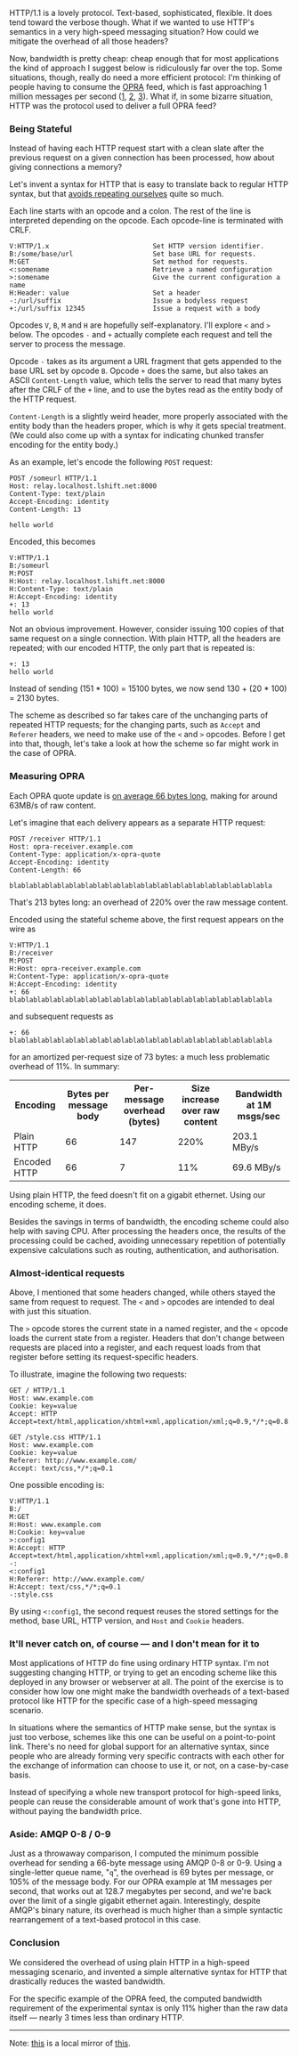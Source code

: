 HTTP/1.1 is a lovely protocol. Text-based, sophisticated, flexible. It
does tend toward the verbose though. What if we wanted to use HTTP's
semantics in a very high-speed messaging situation? How could we
mitigate the overhead of all those headers?

Now, bandwidth is pretty cheap: cheap enough that for most
applications the kind of approach I suggest below is ridiculously far
over the top. Some situations, though, really do need a more efficient
protocol: I'm thinking of people having to consume the [OPRA][] feed,
which is fast approaching 1 million messages per second ([1][], [2][],
[3][]). What if, in some bizarre situation, HTTP was the protocol used
to deliver a full OPRA feed?

### Being Stateful

Instead of having each HTTP request start with a clean slate after the
previous request on a given connection has been processed, how about
giving connections a memory?

Let's invent a syntax for HTTP that is easy to translate back to
regular HTTP syntax, but that [avoids repeating ourselves][DRY] quite
so much.

Each line starts with an opcode and a colon. The rest of the line is
interpreted depending on the opcode. Each opcode-line is terminated
with CRLF.

    V:HTTP/1.x                          Set HTTP version identifier.
    B:/some/base/url                    Set base URL for requests.
    M:GET                               Set method for requests.
    <:somename                          Retrieve a named configuration
    >:somename                          Give the current configuration a name
    H:Header: value                     Set a header
    -:/url/suffix                       Issue a bodyless request
    +:/url/suffix 12345                 Issue a request with a body

Opcodes `V`, `B`, `M` and `H` are hopefully self-explanatory. I'll
explore `<` and `>` below. The opcodes `-` and `+` actually complete
each request and tell the server to process the message.

Opcode `-` takes as its argument a URL fragment that gets appended to
the base URL set by opcode `B`. Opcode `+` does the same, but also
takes an ASCII `Content-Length` value, which tells the server to read
that many bytes after the CRLF of the `+` line, and to use the bytes
read as the entity body of the HTTP request.

`Content-Length` is a slightly weird header, more properly associated
with the entity body than the headers proper, which is why it gets
special treatment. (We could also come up with a syntax for indicating
chunked transfer encoding for the entity body.)

As an example, let's encode the following `POST` request:

    POST /someurl HTTP/1.1
    Host: relay.localhost.lshift.net:8000
    Content-Type: text/plain
    Accept-Encoding: identity
    Content-Length: 13
    
    hello world

Encoded, this becomes

    V:HTTP/1.1
    B:/someurl
    M:POST
    H:Host: relay.localhost.lshift.net:8000
    H:Content-Type: text/plain
    H:Accept-Encoding: identity
    +: 13
    hello world

Not an obvious improvement. However, consider issuing 100 copies of
that same request on a single connection. With plain HTTP, all the
headers are repeated; with our encoded HTTP, the only part that is
repeated is:

    +: 13
    hello world

Instead of sending (151 * 100) = 15100 bytes, we now send 130 + (20 *
100) = 2130 bytes.

The scheme as described so far takes care of the unchanging parts of
repeated HTTP requests; for the changing parts, such as `Accept` and
`Referer` headers, we need to make use of the `<` and `>`
opcodes. Before I get into that, though, let's take a look at how the
scheme so far might work in the case of OPRA.

### Measuring OPRA

Each OPRA quote update is [on average 66 bytes
long](http://www.nanex.net/OPRADirect/OPRADirect.htm#3), making for
around 63MB/s of raw content.

Let's imagine that each delivery appears as a separate HTTP request:

    POST /receiver HTTP/1.1
    Host: opra-receiver.example.com
    Content-Type: application/x-opra-quote
    Accept-Encoding: identity
    Content-Length: 66
    
    blablablablablablablablablablablablablablablablablablablablablabla

That's 213 bytes long: an overhead of 220% over the raw message
content.

Encoded using the stateful scheme above, the first request appears on
the wire as

    V:HTTP/1.1
    B:/receiver
    M:POST
    H:Host: opra-receiver.example.com
    H:Content-Type: application/x-opra-quote
    H:Accept-Encoding: identity
    +: 66
    blablablablablablablablablablablablablablablablablablablablablabla

and subsequent requests as

    +: 66
    blablablablablablablablablablablablablablablablablablablablablabla

for an amortized per-request size of 73 bytes: a much less problematic
overhead of 11%. In summary:

<table>
<tr>
  <th>Encoding</th>
  <th>Bytes per message body</th>
  <th>Per-message overhead (bytes)</th>
  <th>Size increase over raw content</th>
  <th>Bandwidth at 1M msgs/sec</th>
</tr>
<tr>
  <td>Plain HTTP</td>
  <td>66</td>
  <td>147</td>
  <td>220%</td>
  <td>203.1 MBy/s</td>
</tr>
<tr>
  <td>Encoded HTTP</td>
  <td>66</td>
  <td>7</td>
  <td>11%</td>
  <td>69.6 MBy/s</td>
</tr>
</table>

Using plain HTTP, the feed doesn't fit on a gigabit ethernet. Using
our encoding scheme, it does.

Besides the savings in terms of bandwidth, the encoding scheme could
also help with saving CPU. After processing the headers once, the
results of the processing could be cached, avoiding unnecessary
repetition of potentially expensive calculations such as routing,
authentication, and authorisation.

### Almost-identical requests

Above, I mentioned that some headers changed, while others stayed the
same from request to request. The `<` and `>` opcodes are intended to
deal with just this situation.

The `>` opcode stores the current state in a named register, and the
`<` opcode loads the current state from a register. Headers that don't
change between requests are placed into a register, and each request
loads from that register before setting its request-specific headers.

To illustrate, imagine the following two requests:

    GET / HTTP/1.1
    Host: www.example.com
    Cookie: key=value
    Accept: HTTP Accept=text/html,application/xhtml+xml,application/xml;q=0.9,*/*;q=0.8
    
    GET /style.css HTTP/1.1
    Host: www.example.com
    Cookie: key=value
    Referer: http://www.example.com/
    Accept: text/css,*/*;q=0.1

One possible encoding is:

    V:HTTP/1.1
    B:/
    M:GET
    H:Host: www.example.com
    H:Cookie: key=value
    >:config1
    H:Accept: HTTP Accept=text/html,application/xhtml+xml,application/xml;q=0.9,*/*;q=0.8
    -:
    <:config1
    H:Referer: http://www.example.com/
    H:Accept: text/css,*/*;q=0.1
    -:style.css

By using `<:config1`, the second request reuses the stored settings
for the method, base URL, HTTP version, and `Host` and `Cookie`
headers.

### It'll never catch on, of course &mdash; and I don't mean for it to

Most applications of HTTP do fine using ordinary HTTP syntax. I'm not
suggesting changing HTTP, or trying to get an encoding scheme like
this deployed in any browser or webserver at all. The point of the
exercise is to consider how low one might make the bandwidth overheads
of a text-based protocol like HTTP for the specific case of a
high-speed messaging scenario.

In situations where the semantics of HTTP make sense, but the syntax
is just too verbose, schemes like this one can be useful on a
point-to-point link. There's no need for global support for an
alternative syntax, since people who are already forming very specific
contracts with each other for the exchange of information can choose
to use it, or not, on a case-by-case basis.

Instead of specifying a whole new transport protocol for high-speed
links, people can reuse the considerable amount of work that's gone
into HTTP, without paying the bandwidth price.

### Aside: AMQP 0-8 / 0-9

Just as a throwaway comparison, I computed the minimum possible
overhead for sending a 66-byte message using AMQP 0-8 or 0-9. Using a
single-letter queue name, "`q`", the overhead is 69 bytes per message,
or 105% of the message body. For our OPRA example at 1M messages per
second, that works out at 128.7 megabytes per second, and we're back
over the limit of a single gigabit ethernet again. Interestingly,
despite AMQP's binary nature, its overhead is much higher than a
simple syntactic rearrangement of a text-based protocol in this case.

### Conclusion

We considered the overhead of using plain HTTP in a high-speed
messaging scenario, and invented a simple alternative syntax for HTTP
that drastically reduces the wasted bandwidth.

For the specific example of the OPRA feed, the computed bandwidth
requirement of the experimental syntax is only 11% higher than the raw
data itself &mdash; nearly 3 times less than ordinary HTTP.

----

Note: [this][3] is a local mirror of [this](http://www.jandj.com/presentations/SIFMATech2008-CapacityGrowth.pdf).

  [DRY]: http://en.wikipedia.org/wiki/Don%27t_repeat_yourself
  [OPRA]: http://www.opradata.com/

  [1]: http://www.wallstreetandtech.com/news/trading/showArticle.jhtml?articleID=163101596
  [2]: http://en.wikipedia.org/wiki/Options_Price_Reporting_Authority#Messages_per_Second
  [3]: http://www.lshift.net/blog/wp-content/uploads/2009/02/sifmatech2008-capacitygrowth.pdf
